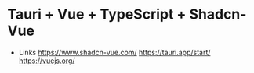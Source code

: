 # Tauri + Vue + TypeScript + Shadcn-Vue

- Links
https://www.shadcn-vue.com/
https://tauri.app/start/
https://vuejs.org/